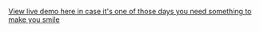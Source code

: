 [View live demo here in case it's one of those days you need something to make you smile](https://duong-28.github.io/Moonpie/)
